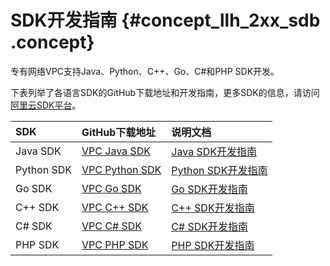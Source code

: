 # SDK开发指南 {#concept_llh_2xx_sdb .concept}

专有网络VPC支持Java、Python、C++、Go、C\#和PHP SDK开发。

下表列举了各语言SDK的GitHub下载地址和开发指南，更多SDK的信息，请访问[阿里云SDK平台](https://developer.aliyun.com/sdk)。

|SDK|GitHub下载地址|说明文档|
|:--|:---------|:---|
|Java SDK|[VPC Java SDK](https://github.com/aliyun/aliyun-openapi-java-sdk/tree/master/aliyun-java-sdk-vpc)|[Java SDK开发指南](https://www.alibabacloud.com/help/doc-detail/66496.htm)|
|Python SDK|[VPC Python SDK](https://github.com/aliyun/aliyun-openapi-python-sdk/tree/master/aliyun-python-sdk-vpc)|[Python SDK开发指南](https://www.alibabacloud.com/help/doc-detail/53090.htm)|
|Go SDK|[VPC Go SDK](https://github.com/aliyun/alibaba-cloud-sdk-go/tree/master/services/vpc)|[Go SDK开发指南](https://www.alibabacloud.com/help/doc-detail/63640.htm)|
|C++ SDK|[VPC C++ SDK](https://github.com/aliyun/aliyun-openapi-cpp-sdk/tree/master/vpc)|[C++ SDK开发指南](https://www.alibabacloud.com/help/doc-detail/65184.htm)|
|C\# SDK|[VPC C\# SDK](https://github.com/aliyun/aliyun-openapi-net-sdk/tree/master/aliyun-net-sdk-vpc)|[C\# SDK开发指南](https://www.alibabacloud.com/help/doc-detail/66509.htm)|
|PHP SDK|[VPC PHP SDK](https://github.com/aliyun/aliyun-openapi-php-sdk/tree/master/aliyun-php-sdk-vpc)|[PHP SDK开发指南](https://www.alibabacloud.com/help/doc-detail/53111.htm)|

